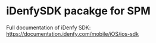 # iDenfySDK pacakge for SPM

Full documentation of iDenfy SDK: https://documentation.idenfy.com/mobile/iOS/ios-sdk
